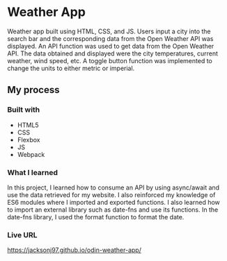 # Weather App

Weather app built using HTML, CSS, and JS. Users input a city into the search bar and the corresponding data from the Open Weather API was displayed. An API function was used to get data from the Open Weather API. The data obtained and displayed were the city temperatures, current weather, wind speed, etc. A toggle button function was implemented to change the units to either metric or imperial.

## My process

### Built with

- HTML5
- CSS
- Flexbox
- JS
- Webpack

### What I learned

In this project, I learned how to consume an API by using async/await and use the data retrieved for my website. I also reinforced my knowledge of ES6 modules where I imported and exported functions. I also learned how to import an external library such as date-fns and use its functions. In the date-fns library, I used the format function to format the date.

### Live URL

https://jacksonj97.github.io/odin-weather-app/
